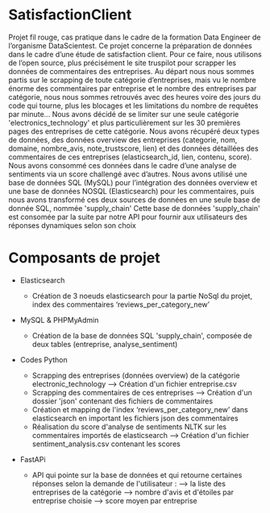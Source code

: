 # SatisfactionClient
Projet fil rouge, cas pratique dans le cadre de la formation Data Engineer de l’organisme DataScientest.
Ce projet concerne la préparation de données dans le cadre d’une étude de satisfaction client.
Pour ce faire, nous utilisons de l’open source, plus précisément le site truspilot pour scrapper les données de commentaires des entreprises.
Au départ nous nous sommes partis sur le scrapping de toute catégorie d’entreprises, mais vu le nombre énorme des commentaires par entreprise et le nombre des entreprises par catégorie, nous nous sommes retrouvés avec des heures voire des jours du code qui tourne, plus les blocages et les limitations du nombre de requêtes par minute... Nous avons décidé de se limiter sur une seule catégorie 'electronics_technology' et plus particulièrement sur les 30 premières pages des entreprises de cette catégorie. Nous avons récupéré deux types de données, des données overview des entreprises (categorie, nom, domaine, nombre_avis, note_trustscore, lien) et des données détaillées des commentaires de ces entreprises (elasticsearch_id, lien, contenu, score).
Nous avons consommé ces données dans le cadre d’une analyse de sentiments via un score challengé avec d’autres.
Nous avons utilisé une base de données SQL (MySQL) pour l’intégration des données overview et une base de données NOSQL (Elasticsearch) pour les commentaires, puis nous avons transformé ces deux sources de données en une seule base de donnée SQL, nommée 'supply_chain' 
Cette base de données 'supply_chain' est consomée par la suite par notre API pour fournir aux utilisateurs des réponses dynamiques selon son choix
# Composants de projet
- Elasticsearch
	- Création de 3 noeuds elasticsearch pour la partie NoSql du projet, index des commentaires ‘reviews_per_category_new’

- MySQL & PHPMyAdmin 
	- Création de la base de données SQL 'supply_chain', composée de deux tables (entreprise, analyse_sentiment)

- Codes Python
	- Scrapping des entreprises (données overview) de la catégorie electronic_technology
		--> Création d'un fichier entreprise.csv
	- Scrapping des commentaires de ces entreprises
		--> Création d'un dossier 'json' contenant des fichiers de commentaires 
	- Création et mapping de l'index ‘reviews_per_category_new’ dans elasticsearch en important les fichiers json des commentaires
	- Réalisation du score d'analyse de sentiments NLTK sur les commentaires importés de elasticsearch
		--> Création d'un fichier sentiment_analysis.csv contenant les scores 

- FastAPi
	- API qui pointe sur la base de données et qui retourne certaines réponses selon la demande de l'utilisateur : 
		--> la liste des entreprises de la catégorie
		--> nombre d'avis et d'étoiles par entreprise choisie
		--> score moyen par entreprise
